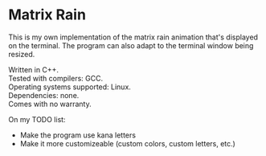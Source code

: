 # Matrix Rain

This is my own implementation of the matrix rain animation that's displayed on the terminal.
The program can also adapt to the terminal window being resized.

Written in C++.<br/>
Tested with compilers: GCC.<br/>
Operating systems supported: Linux.<br/>
Dependencies: none.<br/>
Comes with no warranty.<br/>

On my TODO list:
- Make the program use kana letters
- Make it more customizeable (custom colors, custom letters, etc.)
